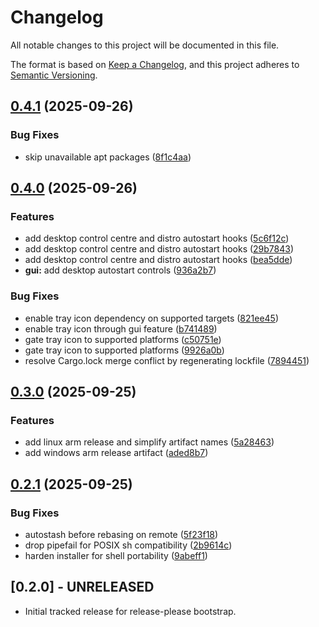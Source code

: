 # Changelog

All notable changes to this project will be documented in this file.

The format is based on [Keep a Changelog](https://keepachangelog.com/en/1.0.0/),
and this project adheres to [Semantic Versioning](https://semver.org/spec/v2.0.0.html).

## [0.4.1](https://github.com/GezzyDax/ObsyncGit/compare/v0.4.0...v0.4.1) (2025-09-26)


### Bug Fixes

* skip unavailable apt packages ([8f1c4aa](https://github.com/GezzyDax/ObsyncGit/commit/8f1c4aac104e2153851848e3dbe8a78dbfb36bb0))

## [0.4.0](https://github.com/GezzyDax/ObsyncGit/compare/v0.3.0...v0.4.0) (2025-09-26)


### Features

* add desktop control centre and distro autostart hooks ([5c6f12c](https://github.com/GezzyDax/ObsyncGit/commit/5c6f12cb8a303c4fd7b335db60c95ccd1f79d6f6))
* add desktop control centre and distro autostart hooks ([29b7843](https://github.com/GezzyDax/ObsyncGit/commit/29b784389bfedd77ee205f7204be1a01e0c278fd))
* add desktop control centre and distro autostart hooks ([bea5dde](https://github.com/GezzyDax/ObsyncGit/commit/bea5ddea59a7d73a7725e2595f0655cdfbea209e))
* **gui:** add desktop autostart controls ([936a2b7](https://github.com/GezzyDax/ObsyncGit/commit/936a2b7d3a8d41599cfdcca16b465b5be93d856f))


### Bug Fixes

* enable tray icon dependency on supported targets ([821ee45](https://github.com/GezzyDax/ObsyncGit/commit/821ee452fe86a8a030c3279da2e85b5f811fe834))
* enable tray icon through gui feature ([b741489](https://github.com/GezzyDax/ObsyncGit/commit/b74148923daedc89d79ba39ed50df384939006cf))
* gate tray icon to supported platforms ([c50751e](https://github.com/GezzyDax/ObsyncGit/commit/c50751e812066962f52e828241ba8a58f088cab9))
* gate tray icon to supported platforms ([9926a0b](https://github.com/GezzyDax/ObsyncGit/commit/9926a0b4bb6900277249e36d594f9c007ee5a4be))
* resolve Cargo.lock merge conflict by regenerating lockfile ([7894451](https://github.com/GezzyDax/ObsyncGit/commit/789445196b8fb0a499673a2e03fafc14810614bc))

## [0.3.0](https://github.com/GezzyDax/ObsyncGit/compare/v0.2.1...v0.3.0) (2025-09-25)


### Features

* add linux arm release and simplify artifact names ([5a28463](https://github.com/GezzyDax/ObsyncGit/commit/5a28463b3b9dc953250493c9245feb06b3ff6949))
* add windows arm release artifact ([aded8b7](https://github.com/GezzyDax/ObsyncGit/commit/aded8b786674a928552b1d01e81bc237e616bcb3))

## [0.2.1](https://github.com/GezzyDax/ObsyncGit/compare/v0.2.0...v0.2.1) (2025-09-25)


### Bug Fixes

* autostash before rebasing on remote ([5f23f18](https://github.com/GezzyDax/ObsyncGit/commit/5f23f1872c6f6d730bd6f9347f01b8e058b88322))
* drop pipefail for POSIX sh compatibility ([2b9614c](https://github.com/GezzyDax/ObsyncGit/commit/2b9614c54cf02f8825d0ba50050ff49b1c720bfe))
* harden installer for shell portability ([9abeff1](https://github.com/GezzyDax/ObsyncGit/commit/9abeff142db275f05d7f2157fcd39abc45712c90))

## [0.2.0] - UNRELEASED
- Initial tracked release for release-please bootstrap.
